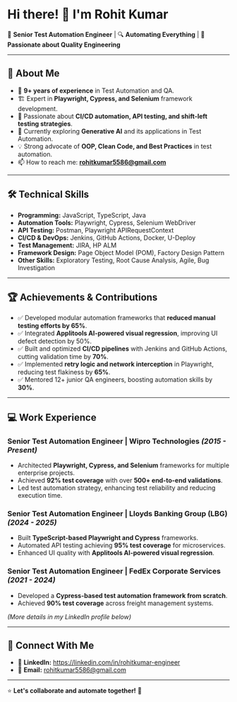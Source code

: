# Hi there! 👋 I'm Rohit Kumar

🚀 **Senior Test Automation Engineer** | 🔍 **Automating Everything** | 🎯 **Passionate about Quality Engineering**

---

## 📌 About Me

- 🎯 **9+ years of experience** in Test Automation and QA.
- 🏗️ Expert in **Playwright, Cypress, and Selenium** framework development.
- 🤖 Passionate about **CI/CD automation, API testing, and shift-left testing strategies**.
- 🌱 Currently exploring **Generative AI** and its applications in Test Automation.
- 💡 Strong advocate of **OOP, Clean Code, and Best Practices** in test automation.
- 📫 How to reach me: **rohitkumar5586@gmail.com**

---

## 🛠️ Technical Skills

- **Programming:** JavaScript, TypeScript, Java
- **Automation Tools:** Playwright, Cypress, Selenium WebDriver
- **API Testing:** Postman, Playwright APIRequestContext
- **CI/CD & DevOps:** Jenkins, GitHub Actions, Docker, U-Deploy
- **Test Management:** JIRA, HP ALM
- **Framework Design:** Page Object Model (POM), Factory Design Pattern
- **Other Skills:** Exploratory Testing, Root Cause Analysis, Agile, Bug Investigation

---

## 🏆 Achievements & Contributions

- ✅ Developed modular automation frameworks that **reduced manual testing efforts by 65%**.
- ✅ Integrated **Applitools AI-powered visual regression**, improving UI defect detection by 50%.
- ✅ Built and optimized **CI/CD pipelines** with Jenkins and GitHub Actions, cutting validation time by **70%**.
- ✅ Implemented **retry logic and network interception** in Playwright, reducing test flakiness by **65%**.
- ✅ Mentored 12+ junior QA engineers, boosting automation skills by **30%**.

---

## 💻 Work Experience

### **Senior Test Automation Engineer | Wipro Technologies** _(2015 - Present)_
- Architected **Playwright, Cypress, and Selenium** frameworks for multiple enterprise projects.
- Achieved **92% test coverage** with over **500+ end-to-end validations**.
- Led test automation strategy, enhancing test reliability and reducing execution time.

### **Senior Test Automation Engineer | Lloyds Banking Group (LBG)** _(2024 - 2025)_
- Built **TypeScript-based Playwright and Cypress** frameworks.
- Automated API testing achieving **95% test coverage** for microservices.
- Enhanced UI quality with **Applitools AI-powered visual regression**.

### **Senior Test Automation Engineer | FedEx Corporate Services** _(2021 - 2024)_
- Developed a **Cypress-based test automation framework from scratch**.
- Achieved **90% test coverage** across freight management systems.

_(More details in my LinkedIn profile below)_

---

## 🔗 Connect With Me

- 💼 **LinkedIn:** https://linkedin.com/in/rohitkumar-engineer
- 📧 **Email:** rohitkumar5586@gmail.com

---

⭐ **Let's collaborate and automate together!** 🚀

